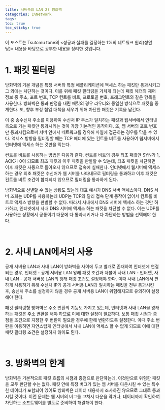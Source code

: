 ```yaml
---
title: 서버측의 LAN 2) 방화벽
categories: 1%Network
tags: 
toc: true
toc_sticky: true
---
```


이 포스트는 Tsutomu tone의 <성공과 실패를 결정하는 1%의 네트워크 원리(성안당)> 내용을 바탕으로 공부한 내용을 정리한 것입니다. 

# **1. 패킷 필터링**

방화벽의 기본 개념은 특정 서버와 특정 애플리케이션에 액세스 하는 패킷만 통과시키고 그 외에는 차단하는 것이다. 이를 위해 패킷 필터링을 거치게 되는데 패킷 헤더의 제어 정보 중 주소, 포트 번호, TCP 컨트롤 비트, 프로토콜 번호, 프래그먼트와 같은 항목을 사용한다. 방화벽은 통과 판정을 내린 패킷의 경우 라우터와 동일한 방식으로 패킷을 중계한다. 또, 향후 부정 침입 대책을 세우기 위해 차단한 패킷은 기록을 남긴다. 

이 중 송수신처 주소를 이용하여 수신처 IP 주소가 일치하는 패킷과 웹서버에서 인터넷측으로 가는 패킷만 통과시키는 것이 가장 기본적인 동작이다. 또, 웹 서버의 포트 번호만 통과시킴으로써 서버 안에서 네트워크를 경유해 파일에 접근하는 경우를 막을 수 있다. 액세스 방향을 필터링할 때는 TCP 헤더에 있는 컨트롤 비트를 사용하여 웹서버에서 인터넷에 액세스 하는 것만을 막는다.

컨트롤 비트를 사용하는 방법은 다음과 같다. 컨트롤 비트의 경우 최초 패킷만 SYN가 1, ACK가 0이 되므로 최초 패킷과 이후 패킷을 판별할 수 있는데, 최초 패킷을 차단하면 이후 패킷은 자동으로 돌아오지 않으므로 접속에 실패한다. 인터넷에서 웹서버에 액세스 하는 경우 최초 패킷은 수신처가 웹 서버를 나타내므로 필터링을 통과하고 이후 패킷은 컨트롤 비트 조건이 합치되지 않으므로 필터링을 통과하게 된다. 

방화벽으로 선별할 수 없는 상황도 있는데 대표 예시가 DNS 서버 액세스이다. DNS 서버 조회는 UDP를 사용하는데 UDP는 TCP와 달리 접속 단계 동작이 없어서 컨트롤 비트로 액세스 방향을 판별할 수 없다. 따라서 사내에서 DNS 서버에 액세스 하는 것만 허가하고, 인터넷에서 사내 DNS 서버에 액세스 하는 패킷을 차단할 수 없다. 이는 UDP를 사용하는 상황에서 공통이기 때문에 다 통과시키거나 다 차단하는 방법을 선택해야 한다. 

<br/>

# **2. 사내 LAN에서의 사용**

공개 서버용 LAN과 사내 LAN이 방화벽을 사이에 두고 별개로 존재하여 인터넷에 연결되는 경우, 인터넷 - 공개 서버용 LAN 왕래 패킷 조건과 더불어 사내 LAN - 인터넷, 사내 LAN - 공개 서버용 LAN의 왕래 패킷 조건도 설정해야 한다. 이때 사내 LAN에서 편하게 사용하기 위해 수신처 IP가 공개 서버용 LAN과 일치하는 패킷을 전부 통과시킨 후, 송신처 주소를 설정하지 않을 경우 공개 서버용 LAN이 위험해지므로 유의하여 설정해야 한다. 

패킷 필터링형 방화벽은 주소 변환의 기능도 가지고 있는데, 인터넷과 사내 LAN을 왕래하는 패킷은 주소 변환을 해야 하므로 이에 대한 설정이 필요하다. 보통 패킷 시점과 종점을 조건으로 지정한 후 변환이 필요한 경우에 한해 변환하도록 설정한다. 이때 주소 변환을 이용하면 자연스럽게 인터넷에서 사내 LAN에 액세스 할 수 없게 되므로 이에 대한 패킷 필터링 조건은 설정하지 않아도 된다. 

<br/>

# **3. 방화벽의 한계**

방화벽은 기본적으로 패킷 흐름의 시점과 종점으로 판단하는데, 이것만으로 위험한 패킷을 모두 판단할 수는 없다. 패킷 안에 특정 버그가 있는 웹 서버를 다운시킬 수 있는 특수한 데이터가 포함되어 있어도 방화벽은 데이터 내용까지 조사하진 않으므로 그대로 통과시킬 것이다. 이런 문제는 웹 서버의 버그를 고쳐서 다운을 막거나, 데이터까지 확인하여 차단하는 소프트웨어를 별도로 준비하여 해결해야 한다. 